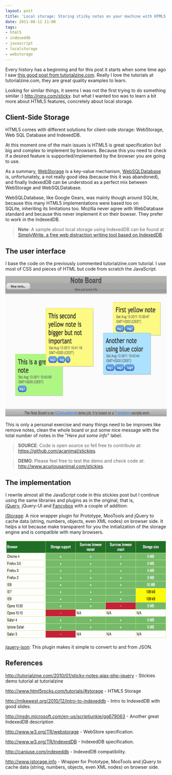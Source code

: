 ```yaml
---
layout: post
title: 'Local storage: Storing sticky notes on your machine with HTML5'
date: 2011-08-12 11:00
tags:
- html5
- indexeddb
- javascript
- localstorage
- webstorage
---
```

Every history has a beginning and for this post it starts when some time ago I saw <a href="http://tutorialzine.com/2010/01/sticky-notes-ajax-php-jquery/">this good post from tutorialzine.com</a>. Really I love the tutorials at tutorialzine.com, they are great quality examples to learn.</p>
<p>Looking for similar things, it seems I was not the first trying to do something similar :) <a href="http://rqru.com/sticky">http://rqru.com/sticky</a>. but what I wanted too was to learn a bit more about HTML5 features, concretely about local storage.

<h2>Client-Side Storage</h2>
<p>HTML5 comes with different solutions for client-side storage: WebStorage, Web SQL Database and IndexedDB.</p>
<p>At this moment one of the main issues is HTML5 is great specification but big and complex to implement by browsers. Because this you need to check if a desired feature is supported/implemented by the browser you are going to use.</p>
<p>As a summary, <a href="http://www.w3.org/TR/webstorage/">WebStorage</a> is a key-value mechanism, <a href="http://www.w3.org/TR/webdatabase/">WebSQLDatabase</a> is, unfortunately, a not really good idea (because this it was abandoned), and finally IndexedDB can be understood as a perfect mix between WebStorage and WebSQLDatabase.</p>
<p>WebSQLDatabase, like Google Gears, was mainly though around SQLite, because this many HTML5 implementations were based too on SQLite, inheriting its limitations too. Mozilla never agree with WebDatabase standard and because this never implement it on their bowser. They prefer to work in the IndexedDB.</p>
<blockquote><p><strong>Note</strong>: A sample about local storage using IndexedDB can be found at <a href="//2011/04/17/simplywrite-a-free-web-distraction-writing-tool-based-on-indexeddb.html">SimplyWrite, a free web distraction writing tool based on IndexedDB</a>.</p></blockquote>
<h2>The user interface</h2>
<p>I base the code on the previously commented tutorialzine.com tutorial. I use most of CSS and pieces of HTML but code from scratch the JavaScript.</p>
<p><img class="aligncenter size-full wp-image-361" title="stickies" src="./images/stickies.png" alt="" width="671" height="437" /></p>
<p>This is only a personal exercise and many things need to be improves like remove notes, clean the whole board or put some nice message with the total number of notes in the "<em>Here put some info</em>" label.</p>

<blockquote><p><strong>SOURCE</strong>: Code is open source so fell free to contribute at: <a href="https://github.com/acanimal/stickies">https://github.com/acanimal/stickies</a>.</p></blockquote>
<blockquote><p><strong>DEMO</strong>: Please feel free to test the demo and check code at: <a href="http://www.acuriousanimal.com/stickies">http://www.acuriousanimal.com/stickies</a>.</p></blockquote>

<h2>The implementation</h2>
<p>I rewrite almost all the JavaScript code in this stickies post but I continue using the same libraries and plugins as in the original, that is, <a href="http://jquery.com/">jQuery</a>, jQuery-UI and <a href="http://fancybox.net/">Fancybox</a> with a couple of addition:</p>
<p><a href="http://www.jstorage.info/">jStorage</a>: A nice wrapper plugin for Prototype, MooTools and jQuery to cache data (string, numbers, objects, even XML nodes) on browser side. It helps a lot because make transparent for you the initialization of the storage engine and is compatible with many browsers.</p>
<p><img class="aligncenter size-full wp-image-357" title="jstorage_compat" src="./images/jstorage_compat.png" alt="" width="735" height="310" /></p>
<p><a href="http://code.google.com/p/jquery-json/">jquery-json</a>: This plugin makes it simple to convert to and from JSON.</p>
<h2>References</h2>
<p><a href="http://tutorialzine.com/2010/01/sticky-notes-ajax-php-jquery">http://tutorialzine.com/2010/01/sticky-notes-ajax-php-jquery</a> - Stickies demo tutorial at tutorialzine</p>
<p><a href="http://www.html5rocks.com/tutorials/#storage">http://www.html5rocks.com/tutorials/#storage</a> - HTML5 Storage</p>
<p><a href="http://mikewest.org/2010/12/intro-to-indexeddb">http://mikewest.org/2010/12/intro-to-indexeddb</a> - Intro to IndexedDB with good slides.</p>
<p><a href="http://msdn.microsoft.com/en-us/scriptjunkie/gg679063">http://msdn.microsoft.com/en-us/scriptjunkie/gg679063</a> - Another great IndexedDB description</p>
<p><a href="http://www.w3.org/TR/webstorage">http://www.w3.org/TR/webstorage</a> - WebStore specification.</p>
<p><a href="http://www.w3.org/TR/IndexedDB/">http://www.w3.org/TR/IndexedDB</a> - IndexedDB specification.</p>
<p><a href="http://caniuse.com/indexeddb">http://caniuse.com/indexeddb</a> - IndexedDB compatibility.</p>
<p><a href="http://www.jstorage.info">http://www.jstorage.info</a> - Wrapper for Prototype, MooTools and jQuery to cache data (string, numbers, objects, even XML nodes) on browser side.</p>
